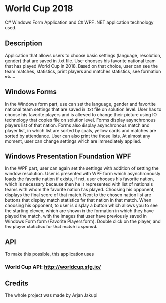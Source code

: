 # World Cup 2018

C# Windows Form Application and C# WPF .NET application technology used.

## Description

Application that allows users to choose basic settings (language, resolution, gender) that are saved in .txt file. 
User chooses his favorite national team that has played World Cup in 2018.
Based on that choice, user can see the team matches, statistics, print players and matches statistics, see formation etc...

## Windows Forms

In the Windows form part, use can set the language, gender and favortite national team settings that are saved in .txt file on solution level.
User has to choose his favorite players and is allowed to change their picture using IO technology that copies file on solution level.
Forms display asynchronous players list of that nation.
Forms also display asynchronous match and player list, in which list are sorted by goals, yellow cards and matches are sorted by attendance.
User can also print the those lists.
At almost any moment, user can change settings which are immediately applied.

## Windows Presentation Foundation WPF

In the WPF part, user can again set the settings with addition of setting the window resulution.
User is presented with WPF form which asynchronously loads the favorite nation if exists, if not, user chooses his favorite nation, which is necessary
because then he is represented with list of nationals teams with whom the favorite nation has played.
Choosing his opponent, displays the final score of that match.
Next to the chosen nation list are buttons that display match statistics for that nation in that match.
When choosing his opponent, to user is display a button which allows you to see the starting eleven, which are shown in the formation
in which they have played the match, with the images that user have previously saved in Windows Form form (Favorite Players form).
Double click on the player, and the player statistics for that match is opened.

## API

To make this possible, this application uses 
### World Cup API: http://worldcup.sfg.io/ 

## Credits

The whole project was made by Arjan Jakupi



